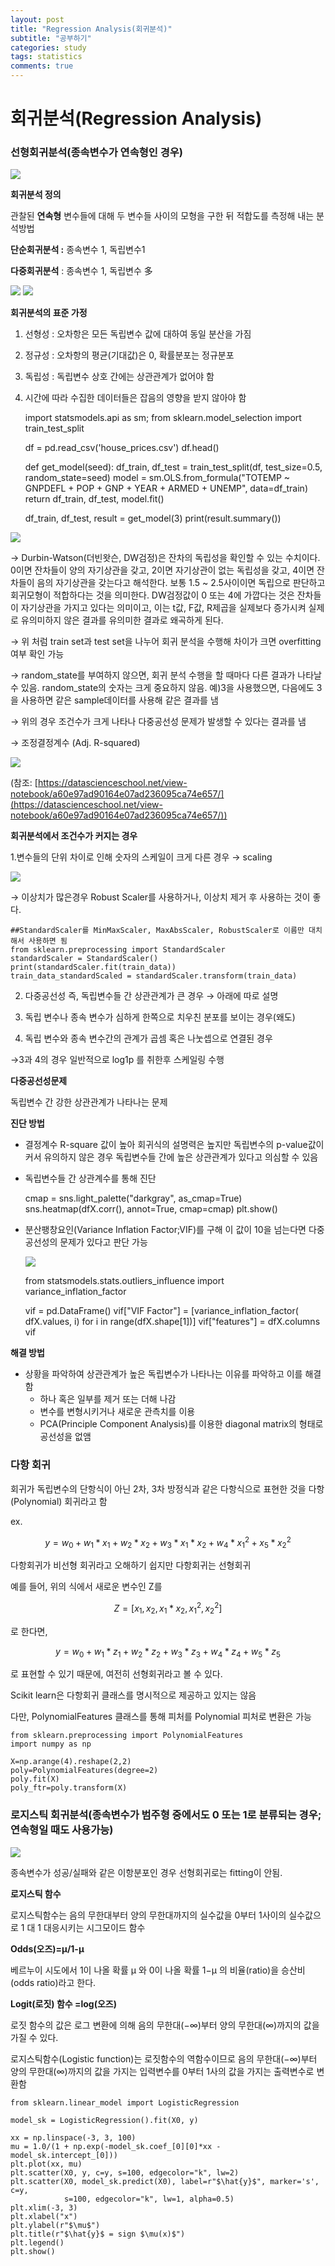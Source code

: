 ```yaml
---
layout: post
title: "Regression Analysis(회귀분석)"
subtitle: "공부하기"
categories: study
tags: statistics
comments: true
---
```


# 회귀분석(Regression Analysis)

### 선형회귀분석(종속변수가 연속형인 경우)

<img src="/data/img/2020-01-31/reg (1).png">

**회귀분석 정의** 

관찰된 **연속형** 변수들에 대해 두 변수들 사이의 모형을 구한 뒤 적합도를 측정해 내는 분석방법 

**단순회귀분석 :** 종속변수 1, 독립변수1 

**다중회귀분석** : 종속변수 1, 독립변수 多

<img src="/data/img/2020-01-31/reg (2).png">

<img src="/data/img/2020-01-31/reg (3).png">

**회귀분석의 표준 가정**

1. 선형성 : 오차항은 모든 독립변수 값에 대하여 동일 분산을 가짐 
2. 정규성 : 오차항의 평균(기대값)은 0, 확률분포는 정규분포 
3. 독립성 : 독립변수 상호 간에는 상관관계가 없어야 함 
4. 시간에 따라 수집한 데이터들은 잡음의 영향을 받지 않아야 함 

    import statsmodels.api as sm;
    from sklearn.model_selection import train_test_split
    
    df = pd.read_csv('house_prices.csv')
    df.head()
    
    
    def get_model(seed):
        df_train, df_test = train_test_split(df, test_size=0.5, random_state=seed)
        model = sm.OLS.from_formula("TOTEMP ~ GNPDEFL + POP + GNP + YEAR + ARMED + UNEMP", data=df_train)
        return df_train, df_test, model.fit()
    
    
    df_train, df_test, result = get_model(3)
    print(result.summary())

<img src="/data/img/2020-01-31/reg (4).png">

→ Durbin-Watson(더빈왓슨, DW검정)은 잔차의 독립성을 확인할 수 있는 수치이다. 0이면 잔차들이 양의 자기상관을 갖고, 2이면 자기상관이 없는 독립성을 갖고, 4이면 잔차들이 음의 자기상관을 갖는다고 해석한다. 보통 1.5 ~ 2.5사이이면 독립으로 판단하고 회귀모형이 적합하다는 것을 의미한다. DW검정값이 0 또는 4에 가깝다는 것은 잔차들이 자기상관을 가지고 있다는 의미이고, 이는 t값, F값, R제곱을 실제보다 증가시켜 실제로 유의미하지 않은 결과를 유의미한 결과로 왜곡하게 된다.

→ 위 처럼 train set과 test set을 나누어 회귀 분석을 수행해 차이가 크면 overfitting 여부 확인 가능 

→ random_state를 부여하지 않으면, 회귀 분석 수행을 할 때마다 다른 결과가 나타날 수 있음. random_state의 숫자는 크게 중요하지 않음. 예)3을 사용했으면, 다음에도 3을 사용하면 같은 sample데이터를 사용해 같은 결과를 냄 

→ 위의 경우 조건수가 크게 나타나 다중공선성 문제가 발생할 수 있다는 결과를 냄 

→ 조정결정계수 (Adj. R-squared)

<img src="/data/img/2020-01-31/reg (5).png">


(참조: [https://datascienceschool.net/view-notebook/a60e97ad90164e07ad236095ca74e657/](https://datascienceschool.net/view-notebook/a60e97ad90164e07ad236095ca74e657/))

**회귀분석에서 조건수가 커지는 경우**

1.변수들의 단위 차이로 인해 숫자의 스케일이 크게 다른 경우 → scaling 

<img src="/data/img/2020-01-31/reg (6).png">

→ 이상치가 많은경우 Robust Scaler를 사용하거나, 이상치 제거 후 사용하는 것이 좋다.

    ##StandardScaler를 MinMaxScaler, MaxAbsScaler, RobustScaler로 이름만 대치해서 사용하면 됨 
    from sklearn.preprocessing import StandardScaler
    standardScaler = StandardScaler()
    print(standardScaler.fit(train_data))
    train_data_standardScaled = standardScaler.transform(train_data)

2. 다중공선성 즉, 독립변수들 간 상관관계가 큰 경우 → 아래에 따로 설명

3. 독립 변수나 종속 변수가 심하게 한쪽으로 치우친 분포를 보이는 경우(왜도)

4. 독립 변수와 종속 변수간의 관계가 곱셈 혹은 나눗셉으로 연결된 경우

→3과 4의 경우 일반적으로 log1p 를 취한후 스케일링 수행 

**다중공선성문제**

독립변수 간 강한 상관관계가 나타나는 문제

**진단 방법**

- 결정계수 R-square 값이 높아 회귀식의 설명력은 높지만 독립변수의 p-value값이 커서 유의하지 않은 경우 독립변수들 간에 높은 상관관계가 있다고 의심할 수 있음
- 독립변수들 간 상관계수를 통해 진단

    cmap = sns.light_palette("darkgray", as_cmap=True)
    sns.heatmap(dfX.corr(), annot=True, cmap=cmap)
    plt.show()

- 분산팽창요인(Variance Inflation Factor;VIF)를 구해 이 값이 10을 넘는다면 다중공선성의 문제가 있다고 판단 가능

    <img src="/data/img/2020-01-31/reg (7).png">


    from statsmodels.stats.outliers_influence import variance_inflation_factor
    
    vif = pd.DataFrame()
    vif["VIF Factor"] = [variance_inflation_factor(
        dfX.values, i) for i in range(dfX.shape[1])]
    vif["features"] = dfX.columns
    vif

**해결 방법**

- 상황을 파악하여 상관관계가 높은 독립변수가 나타나는 이유를 파악하고 이를 해결함
    - 하나 혹은 일부를 제거 또는 더해 나감
    - 변수를 변형시키거나 새로운 관측치를 이용
    - PCA(Principle Component Analysis)를 이용한 diagonal matrix의 형태로 공선성을 없앰

### 다항 회귀

회귀가 독립변수의 단항식이 아닌 2차, 3차 방정식과 같은 다항식으로 표현한 것을 다항(Polynomial) 회귀라고 함

ex. 

$$y=w_0+w_1*x_1+w_2*x_2+w_3*x_1*x_2+w_4*x_1^2+x_5*x_2^2$$

다항회귀가 비선형 회귀라고 오해하기 쉽지만 다항회귀는 선형회귀 

예를 들어, 위의 식에서 새로운 변수인 Z를 

$$Z=[x_1,x_2,x_1*x_2,x_1^2,x_2^2]$$

로 한다면, 

$$y=w_0+w_1*z_1+w_2*z_2+w_3*z_3+w_4*z_4+w_5*z_5$$

로 표현할 수 있기 때문에, 여전히 선형회귀라고 볼 수 있다.

Scikit learn은 다항회귀 클래스를 명시적으로 제공하고 있지는 않음

다만, PolynomialFeatures 클래스를 통해 피처를 Polynomial 피처로 변환은 가능 

    from sklearn.preprocessing import PolynomialFeatures
    import numpy as np
    
    X=np.arange(4).reshape(2,2)
    poly=PolynomialFeatures(degree=2)
    poly.fit(X)
    poly_ftr=poly.transform(X)

### **로지스틱 회귀분석(종속변수가 범주형 중에서도 0 또는 1로 분류되는 경우; 연속형일 때도 사용가능)**

<img src="/data/img/2020-01-31/reg (8).png">


종속변수가 성공/실패와 같은 이항분포인 경우 선형회귀로는 fitting이 안됨. 

**로지스틱 함수**

로지스틱함수는 음의 무한대부터 양의 무한대까지의 실수값을 0부터 1사이의 실수값으로 1 대 1 대응시키는 시그모이드 함수 

**Odds(오즈)=μ/1-μ** 

베르누이 시도에서 1이 나올 확률 μ 와 0이 나올 확률 1−μ 의 비율(ratio)을 승산비(odds ratio)라고 한다.

**Logit(로짓) 함수 =log(오즈)**

로짓 함수의 값은 로그 변환에 의해 음의 무한대(−∞)부터 양의 무한대(∞)까지의 값을 가질 수 있다.

로지스틱함수(Logistic function)는 로짓함수의 역함수이므로 음의 무한대(−∞)부터 양의 무한대(∞)까지의 값을 가지는 입력변수를 0부터 1사의 값을 가지는 출력변수로 변환함

    from sklearn.linear_model import LogisticRegression
    
    model_sk = LogisticRegression().fit(X0, y)
    
    xx = np.linspace(-3, 3, 100)
    mu = 1.0/(1 + np.exp(-model_sk.coef_[0][0]*xx - model_sk.intercept_[0]))
    plt.plot(xx, mu)
    plt.scatter(X0, y, c=y, s=100, edgecolor="k", lw=2)
    plt.scatter(X0, model_sk.predict(X0), label=r"$\hat{y}$", marker='s', c=y,
                s=100, edgecolor="k", lw=1, alpha=0.5)
    plt.xlim(-3, 3)
    plt.xlabel("x")
    plt.ylabel(r"$\mu$")
    plt.title(r"$\hat{y}$ = sign $\mu(x)$")
    plt.legend()
    plt.show()
